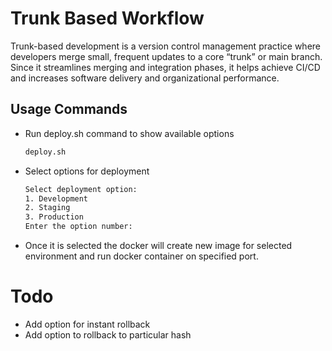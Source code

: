 # Trunk Based Workflow

Trunk-based development is a version control management practice where developers merge small, frequent updates to a core “trunk” or main branch. Since it streamlines merging and integration phases, it helps achieve CI/CD and increases software delivery and organizational performance.

## Usage Commands

- Run deploy.sh command to show available options

  ```bash
  deploy.sh
  ```

- Select options for deployment

  ```bash
  Select deployment option:
  1. Development
  2. Staging
  3. Production
  Enter the option number:
  ```

- Once it is selected the docker will create new image
  for selected environment and run docker container on specified port.

# Todo

- Add option for instant rollback
- Add option to rollback to particular hash